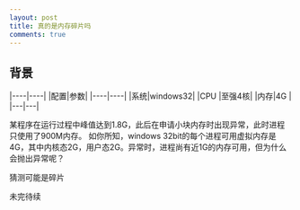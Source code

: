 ```yaml
---
layout: post
title: 真的是内存碎片吗
comments: true
---
```



## 背景 

|----|----|
|配置|参数|
|----|----|
|系统|windows32|
|CPU |至强4核|
|内存|4G |
|---|---|

某程序在运行过程中峰值达到1.8G，此后在申请小块内存时出现异常，此时进程只使用了900M内存。
如你所知，windows 32bit的每个进程可用虚拟内存是4G，其中内核态2G，用户态2G。异常时，进程尚有近1G的内存可用，但为什么会抛出异常呢？

猜测可能是碎片


未完待续

